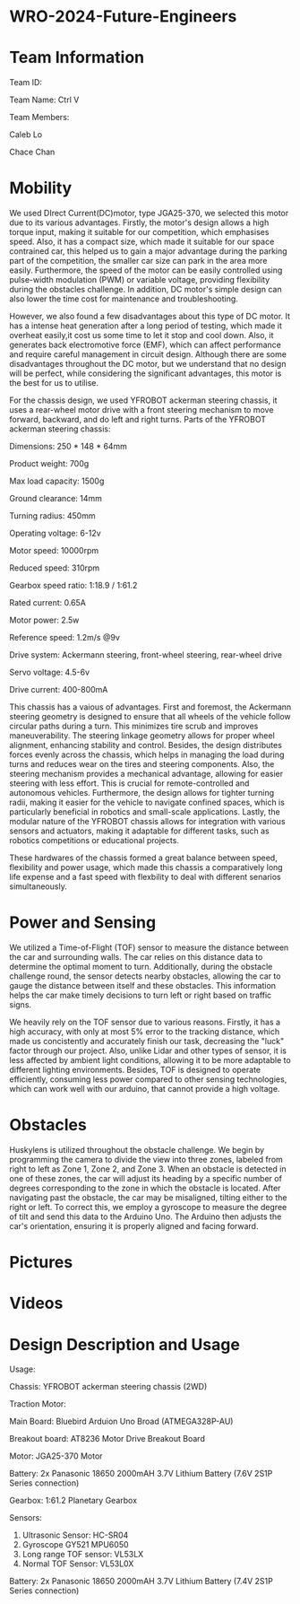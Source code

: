 # WRO-2024-Future-Engineers
# Team Information
Team ID:

Team Name: Ctrl V

Team Members: 

Caleb Lo 

Chace Chan
# Mobility
We used DIrect Current(DC)motor, type JGA25-370, we selected this motor due to its various advantages. Firstly, the motor's design allows a high torque input, making it suitable for our competition, which emphasises speed. Also, it has a compact size, which made it suitable for our space contrained car, this helped us to gain a major advantage during the parking part of the competition, the smaller car size can park in the area more easily. Furthermore, the speed of the motor can be easily controlled using pulse-width modulation (PWM) or variable voltage, providing flexibility during the obstacles challenge. In addition, DC motor's simple design can also lower the time cost for maintenance and troubleshooting.

However, we also found a few disadvantages about this type of DC motor. It has a intense heat generation after a long period of testing, which made it overheat easily,it cost us some time to let it stop and cool down. Also, it generates back electromotive force (EMF), which can affect performance and require careful management in circuit design. Although there are some disadvantages throughout the DC motor, but we understand that no design will be perfect, while considering the significant advantages, this motor is the best for us to utilise.

For the chassis design, we used YFROBOT ackerman steering chassis, it uses a rear-wheel motor drive with a front steering mechanism to move forward, backward, and do left and right turns. 
Parts of the YFROBOT ackerman steering chassis:

Dimensions: 250 * 148 * 64mm

Product weight: 700g

Max load capacity: 1500g

Ground clearance: 14mm

Turning radius: 450mm

Operating voltage: 6-12v

Motor speed: 10000rpm

Reduced speed: 310rpm

Gearbox speed ratio: 1:18.9 / 1:61.2

Rated current: 0.65A

Motor power: 2.5w

Reference speed: 1.2m/s @9v

Drive system: Ackermann steering, front-wheel steering, rear-wheel drive

Servo voltage: 4.5-6v

Drive current: 400-800mA

This chassis has a vaious of advantages. First and foremost, the Ackermann steering geometry is designed to ensure that all wheels of the vehicle follow circular paths during a turn. This minimizes tire scrub and improves maneuverability. The steering linkage geometry allows for proper wheel alignment, enhancing stability and control. Besides, the design distributes forces evenly across the chassis, which helps in managing the load during turns and reduces wear on the tires and steering components. Also, the steering mechanism provides a mechanical advantage, allowing for easier steering with less effort. This is crucial for remote-controlled and autonomous vehicles. Furthermore, the design allows for tighter turning radii, making it easier for the vehicle to navigate confined spaces, which is particularly beneficial in robotics and small-scale applications. Lastly, the modular nature of the YFROBOT chassis allows for integration with various sensors and actuators, making it adaptable for different tasks, such as robotics competitions or educational projects.

These hardwares of the chassis formed a great balance between speed, flexibility and power usage, which made this chassis a comparatively long life expense and a fast speed with flexbility to deal with different senarios simultaneously.

# Power and Sensing
We utilized a Time-of-Flight (TOF) sensor to measure the distance between the car and surrounding walls. The car relies on this distance data to determine the optimal moment to turn. Additionally, during the obstacle challenge round, the sensor detects nearby obstacles, allowing the car to gauge the distance between itself and these obstacles. This information helps the car make timely decisions to turn left or right based on traffic signs. 

We heavily rely on the TOF sensor due to various reasons. Firstly, it has a high accuracy, with only at most 5% error to the tracking distance, which made us concistently and accurately finish our task, decreasing the "luck" factor through our project. Also, unlike Lidar and other types of sensor, it is less affected by ambient light conditions, allowing it to be more adaptable to different lighting environments. Besides, TOF is designed to operate efficiently, consuming less power compared to other sensing technologies, which can work well with our arduino, that cannot provide a high voltage.

# Obstacles
Huskylens is utilized throughout the obstacle challenge. We begin by programming the camera to divide the view into three zones, labeled from right to left as Zone 1, Zone 2, and Zone 3. When an obstacle is detected in one of these zones, the car will adjust its heading by a specific number of degrees corresponding to the zone in which the obstacle is located.
After navigating past the obstacle, the car may be misaligned, tilting either to the right or left. To correct this, we employ a gyroscope to measure the degree of tilt and send this data to the Arduino Uno. The Arduino then adjusts the car's orientation, ensuring it is properly aligned and facing forward.
# Pictures
# Videos
# Design Description and Usage
Usage:

Chassis:         YFROBOT ackerman steering chassis (2WD)

Traction Motor: 

Main Board: Bluebird  Arduion Uno Broad (ATMEGA328P-AU)

Breakout board: AT8236 Motor Drive Breakout Board

Motor: JGA25-370 Motor

Battery: 2x Panasonic 18650 2000mAH 3.7V Lithium Battery (7.6V 2S1P Series connection)

Gearbox: 1:61.2 Planetary Gearbox

Sensors:
1. Ultrasonic Sensor: HC-SR04
2. Gyroscope GY521 MPU6050
3. Long range TOF sensor: VL53LX
4. Normal TOF Sensor: VL53L0X
   
Battery: 2x Panasonic 18650 2000mAH 3.7V Lithium Battery (7.4V 2S1P Series connection)
